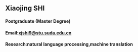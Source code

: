 
## Xiaojing SHI
#### Postgraduate (Master Degree)
#### Email:xjshi9@stu.suda.edu.cn
#### Research:natural language processing,machine translation
